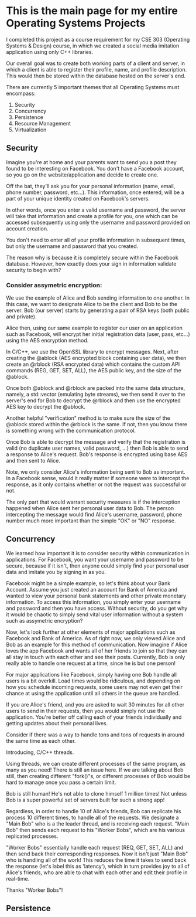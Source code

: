 # This is the main page for my entire Operating Systems Projects

I completed this project as a course requirement for my CSE 303 (Operating Systems & Design) course, in which we created 
a social media imitation application using only C++ libraries. 

Our overall goal was to create both working parts of a client and server, in which a client is able to register their profile,
name, and profile description. This would then be stored within the database hosted on the server's end. 

There are currently 5 important themes that all Operating Systems must encompass: 

1. Security 
2. Concurrency
3. Persistence
4. Resource Management
5. Virtualization


## Security 

Imagine you're at home and your parents want to send you a post they found to be interesting on Facebook. You don't have a Facebook 
account, so you go on the website/application and decide to create one. 

Off the bat, they'll ask you for your personal information (name, email, phone number, password, etc...). This information, once entered,
will be a part of your unique identity created on Facebook's servers. 

In other words, once you enter a valid username and password, the server will take that information and create a profile for you,
one which can be accessed subsequently using only the username and password provided on account creation. 

You don't need to enter all of your profile information in subsequent times, but only the username and password that you created. 

The reason why is because it is completely secure within the Facebook database. However, how exactly does your sign in information 
validate security to begin with?

### Consider assymetric encryption: 

We use the example of Alice and Bob sending information to one another. In this case, we want to designate Alice to be the client
and Bob to be the server. Bob (our server) starts by generating a pair of RSA keys (both public and private). 

Alice then, using our same example to register our user on an application such as Facebook, will encrypt her 
initial registration data (user, pass, etc...) using the AES encryption method. 

In C/C++, we use the OpenSSL library to encrypt messages. Next, after creating the @ablock (AES encrypted block containing user data),
we then create an @rblock (RSA encrypted data) which contains the custom API commands (REG, GET, SET, ALL), the AES public key, and
the size of the @ablock. 

Once both @ablock and @rblock are packed into the same data structure, namely, a std::vector<uint8> (emulating byte streams), we then 
send it over to the server's end for Bob to decrypt the @rblock and then use the encrypted AES key to decrypt the @ablock. 
  
Another helpful "verification" method is to make sure the size of the @ablock stored within the @rblock is the same. 
If not, then you know there is something wrong with the communication protocol. 
  
Once Bob is able to decrypt the message and verify that the registration is valid (no duplicate user names, valid password, ...)
then Bob is able to send a response to Alice's request. Bob's response is encrypted using base AES and then sent to Alice. 
  
Note, we only consider Alice's information being sent to Bob as important. In a Facebook sense, would it really matter if someone were to
intercept the response, as it only contains whether or not the request was successful or not. 
  
The only part that would warrant security measures is if the interception happened when Alice sent her personal user data to Bob. 
The person intercepting the message would find Alice's username, password, phone number much more important than the simple "OK" or "NO" response. 
  

  
## Concurrency 
  
We learned how important it is to consider security within communication in applications. For Facebook, you want your username and password to 
be secure, because if it isn't, then anyone could simply find your personal user data and imitate you by signing in as you. 
  
Facebook might be a simple example, so let's think about your Bank Account. Assume you just created an account for Bank of America 
and wanted to view your personal bank statements and other private monetary information. To access this information, you simply enter your
username and password and then you have access. Without security, do you get why it would be chaotic to simply send vital user information 
without a system such as assymetric encryption? 
  
Now, let's look further at other elements of major applications such as Facebook and Bank of America. As of right now, we only viewed Alice and Bob as 
an example for this method of communication. Now imagine if Alice loves the app Facebook and wants all of her friends to join so that they can all
stay in touch with each other and see their posts. Currently, Bob is only really able to handle one request at a time, since he is but one person! 
  
For major applications like Facebook, simply having one Bob handle all users is a bit overkill. Load times would be ridiculous, and depending
on how you schedule incoming requests, some users may not even get their chance at using the application until all others in the queue
are handled. 
  
If you are Alice's friend, and you are asked to wait 30 minutes for all other users to send in their requests, then you would simply not 
use the application. You're better off calling each of your friends individually and getting updates about their personal lives. 
  
Consider if there was a way to handle tons and tons of requests in around the same time as each other. 
  
Introducing, C/C++ threads. 
  
Using threads, we can create different processes of the same program, as many as you need! There is still an issue here. If we are talking about
Bob still, then creating different "fork()"s, or different processes of Bob would be hard to manage once you pass a certain limit. 

Bob is still human! He's not able to clone himself 1 million times! Not unless Bob is a super powerful set of servers built for such a strong app!
  
Regardless, in order to handle 10 of Alice's friends, Bob can replicate his process 10 different times, to handle all of the requests. 
We designate a "Main Bob" who is a the leader thread, and is receiving each request. "Main Bob" then sends each request to his "Worker Bobs", 
which are his various replicated processes. 

"Worker Bobs" essentially handle each request (REQ, GET, SET, ALL) and then send back their corresponding responses. Now it isn't just "Main Bob"
who is handling all of the work! This reduces the time it takes to send back the response (let's label this as 'latency'), which in turn
provides joy to all of Alice's friends, who are able to chat with each other and edit their profile in real-time. 
  
Thanks "Worker Bobs"! 
  

  
## Persistence
  


  
